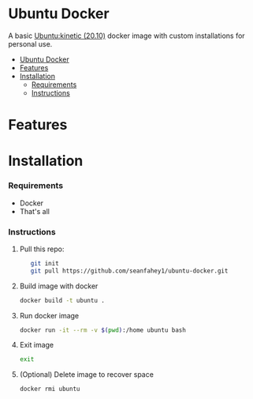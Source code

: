 # Ubuntu Docker


A basic [Ubuntu:kinetic (20.10)](https://hub.docker.com/layers/library/ubuntu/kinetic/images/sha256-75d11da998393ed4a786917130c205967123f7ca8cddce2889fd9e3a0a69fcdd) docker image with custom installations for personal use.
- [Ubuntu Docker](#Ubuntu-Docker)
- [Features](#Features)
- [Installation](#Installation)
  - [Requirements](#Requirements)
  - [Instructions](#Instructions)

# Features


# Installation
### Requirements
- Docker
- That's all

### Instructions
1. Pull this repo:
   ```bash 
      git init
      git pull https://github.com/seanfahey1/ubuntu-docker.git
2. Build image with docker
    ```bash
   docker build -t ubuntu .
3. Run docker image
    ```bash
   docker run -it --rm -v $(pwd):/home ubuntu bash
4. Exit image
    ```bash
    exit
5. (Optional) Delete image to recover space
    ```bash
    docker rmi ubuntu
